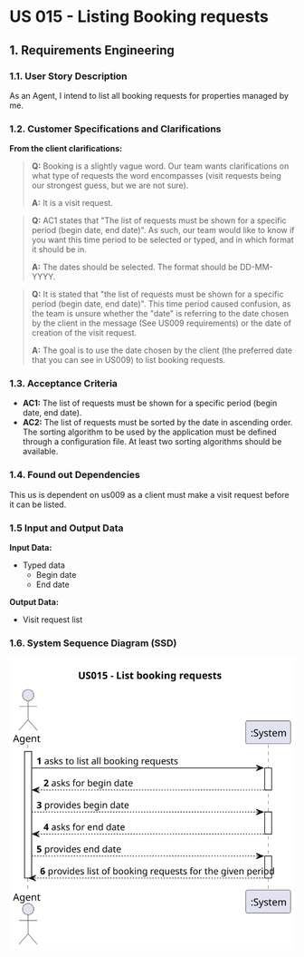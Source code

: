 # US 015 - Listing Booking requests

## 1. Requirements Engineering


### 1.1. User Story Description


As an Agent, I intend to list all booking requests for properties managed by me.


### 1.2. Customer Specifications and Clarifications 

**From the client clarifications:**

> **Q:** Booking is a slightly vague word. Our team wants clarifications on what type of requests the word encompasses (visit requests being our strongest guess, but we are not sure).
> 
> **A:** It is a visit request.

> **Q:** AC1 states that "The list of requests must be shown for a specific period (begin date, end date)". As such, our team would like to know if you want this time period to be selected or typed, and in which format it should be in.
> 
> **A:** The dates should be selected. The format should be DD-MM-YYYY.

> **Q:** It is stated that "the list of requests must be shown for a specific period (begin date, end date)". This time period caused confusion, as the team is unsure whether the "date" is referring to the date chosen by the client in the message (See US009 requirements) or the date of creation of the visit request.
> 
> **A:** The goal is to use the date chosen by the client (the preferred date that you can see in US009) to list booking requests.


### 1.3. Acceptance Criteria

- **AC1:** The list of requests must be shown for a specific period (begin date, end date).
- **AC2:** The list of requests must be sorted by the date in ascending order. The sorting algorithm to be used by the application must be defined through a configuration file. At least two sorting algorithms should be available.

### 1.4. Found out Dependencies

This us is dependent on us009 as a client must make a visit request before it can be listed.

### 1.5 Input and Output Data

**Input Data:**

- Typed data
  - Begin date
  - End date

**Output Data:**
- Visit request list

### 1.6. System Sequence Diagram (SSD)
![us015-ssd.svg](svg/us015-ssd.svg)


